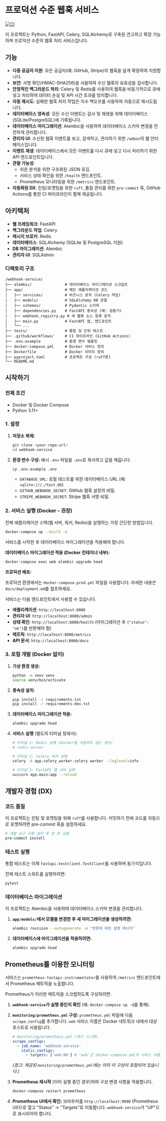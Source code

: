 # 프로덕션 수준 웹훅 서비스

[![CI](https://github.com/grinvi04/webhook-service/actions/workflows/ci.yml/badge.svg)](https://github.com/grinvi04/webhook-service/actions/workflows/ci.yml)

이 프로젝트는 Python, FastAPI, Celery, SQLAlchemy로 구축된 견고하고 확장 가능하며 프로덕션 수준의 웹훅 처리 서비스입니다.

## 기능

- **다중 공급자 지원**: 모든 공급자(예: GitHub, Stripe)의 웹훅을 쉽게 확장하여 지원합니다.
- **보안**: 서명 확인(HMAC-SHA256)을 사용하여 수신 웹훅의 유효성을 검사합니다.
- **안정적인 백그라운드 처리**: Celery 및 Redis를 사용하여 웹훅을 비동기적으로 큐에 넣고 처리하여 데이터 손실 및 API 시간 초과를 방지합니다.
- **자동 재시도**: 실패한 웹훅 처리 작업은 지수 백오프를 사용하여 자동으로 재시도됩니다.
- **데이터베이스 영속성**: 모든 수신 이벤트는 감사 및 재생을 위해 데이터베이스(SQLite/PostgreSQL)에 기록됩니다.
- **데이터베이스 마이그레이션**: Alembic을 사용하여 데이터베이스 스키마 변경을 안전하게 관리합니다.
- **관리자 UI**: 수신된 웹훅 이벤트를 보고, 검색하고, 관리하기 위한 `/admin`의 웹 인터페이스입니다.
- **이벤트 재생**: 데이터베이스에서 모든 이벤트를 다시 큐에 넣고 다시 처리하기 위한 API 엔드포인트입니다.
- **관찰 가능성**:
    - 쉬운 분석을 위한 구조화된 JSON 로깅.
    - 서비스 상태 확인을 위한 `/health` 엔드포인트.
    - Prometheus 모니터링을 위한 `/metrics` 엔드포인트.
- **자동화된 DX**: 린팅/포맷팅을 위한 `ruff`, 품질 관리를 위한 `pre-commit` 훅, GitHub Actions를 통한 CI 파이프라인이 함께 제공됩니다.

## 아키텍처

- **웹 프레임워크**: FastAPI
- **백그라운드 작업**: Celery
- **메시지 브로커**: Redis
- **데이터베이스**: SQLAlchemy (SQLite 및 PostgreSQL 지원)
- **DB 마이그레이션**: Alembic
- **관리자 UI**: SQLAdmin

### 디렉토리 구조
```
/webhook-service/
├── alembic/               # 데이터베이스 마이그레이션 스크립트
├── app/                   # 메인 애플리케이션 코드
│   ├── services/          # 비즈니스 로직 (Celery 작업)
│   ├── models/            # SQLAlchemy DB 모델
│   ├── schemas/           # Pydantic 스키마
│   ├── dependencies.py    # FastAPI 종속성 (예: 검증기)
│   ├── webhook_registry.py # 새 웹훅 소스 등록 로직
│   ├── main.py            # FastAPI 앱, 엔드포인트
│   └── ...
├── tests/                 # 통합 및 단위 테스트
├── .github/workflows/     # CI 파이프라인 (GitHub Actions)
├── .env.example           # 환경 변수 템플릿
├── docker-compose.yml     # Docker 서비스 정의
├── Dockerfile             # Docker 이미지 정의
├── pyproject.toml         # 프로젝트 구성 (ruff용)
└── README.md
```

## 시작하기

### 전제 조건

- Docker 및 Docker Compose
- Python 3.11+

### 1. 설정

1.  **저장소 복제:**
    ```bash
    git clone <your-repo-url>
    cd webhook-service
    ```

2.  **환경 변수 구성:**
    예시 `.env` 파일을 `.env`로 복사하고 값을 채웁니다.
    ```bash
    cp .env.example .env
    ```
    - `DATABASE_URL`: 로컬 테스트를 위한 데이터베이스 URL (예: `sqlite:///./test.db`)
    - `GITHUB_WEBHOOK_SECRET`: GitHub 웹훅 설정의 비밀.
    - `STRIPE_WEBHOOK_SECRET`: Stripe 웹훅 서명 비밀.

### 2. 서비스 실행 (Docker - 권장)

전체 애플리케이션 스택(웹 서버, 워커, Redis)을 실행하는 가장 간단한 방법입니다.

```bash
docker-compose up --build -d
```

서비스를 시작한 후 데이터베이스 마이그레이션을 적용해야 합니다.

**데이터베이스 마이그레이션 적용 (Docker 컨테이너 내부):**
```bash
docker-compose exec web alembic upgrade head
```

**프로덕션 배포:**

프로덕션 환경에서는 `docker-compose.prod.yml` 파일을 사용합니다. 자세한 내용은 `docs/deployment.md`를 참조하세요.

서비스는 다음 엔드포인트에서 사용할 수 있습니다.
- **애플리케이션**: `http://localhost:8000`
- **관리자 UI**: `http://localhost:8000/admin`
- **상태 확인**: `http://localhost:8000/health` (마이그레이션 후 `{"status": "ok"}`를 반환해야 함)
- **메트릭**: `http://localhost:8000/metrics`
- **API 문서**: `http://localhost:8000/docs`

### 3. 로컬 개발 (Docker 없이)

1.  **가상 환경 생성:**
    ```bash
    python -m venv venv
    source venv/bin/activate
    ```

2.  **종속성 설치:**
    ```bash
    pip install -r requirements.txt
    pip install -r requirements-dev.txt
    ```

3.  **데이터베이스 마이그레이션 적용:**
    ```bash
    alembic upgrade head
    ```

4.  **서비스 실행** (별도의 터미널 창에서):
    ```bash
    # 터미널 1: Redis 실행 (Docker를 사용하지 않는 경우)
    # redis-server

    # 터미널 2: Celery 워커 실행
    celery -A app.celery_worker.celery worker --loglevel=info

    # 터미널 3: FastAPI 웹 서버 실행
    uvicorn app.main:app --reload
    ```

## 개발자 경험 (DX)

### 코드 품질

이 프로젝트는 린팅 및 포맷팅을 위해 `ruff`를 사용합니다. 커밋하기 전에 코드를 자동으로 포맷하려면 pre-commit 훅을 설정하세요.

```bash
# 개발 요구 사항 설치 후 한 번 실행
pre-commit install
```

### 테스트 실행

통합 테스트는 이제 `fastapi.testclient.TestClient`를 사용하며 동기식입니다.

전체 테스트 스위트를 실행하려면:

```bash
pytest
```

### 데이터베이스 마이그레이션

이 프로젝트는 Alembic을 사용하여 데이터베이스 스키마 변경을 관리합니다.

1.  **`app/models/`에서 모델을 변경한 후 새 마이그레이션을 생성하려면:**
    ```bash
    alembic revision --autogenerate -m "변경에 대한 설명 메시지"
    ```

2.  **데이터베이스에 마이그레이션을 적용하려면:**
    ```bash
    alembic upgrade head
    ```

## Prometheus를 이용한 모니터링

서비스는 `prometheus-fastapi-instrumentator`를 사용하여 `/metrics` 엔드포인트에서 Prometheus 메트릭을 노출합니다.

Prometheus가 이러한 메트릭을 스크랩하도록 구성하려면:

1.  **`webhook-service`가 실행 중인지 확인** (예: `docker-compose up -d`를 통해).
2.  **`monitoring/prometheus.yml` 구성:**
    `prometheus.yml` 파일에 다음 `scrape_config`를 추가합니다. `web` 서비스 이름은 Docker 네트워크 내에서 대상 호스트로 사용됩니다.

    ```yaml
    # monitoring/prometheus.yml (예시 스니펫)
    scrape_configs:
      - job_name: 'webhook-service'
        static_configs:
          - targets: ['web:80'] # 'web'은 docker-compose.yml의 서비스 이름, 80은 내부 컨테이너 포트
    ```
    *(참고: 제공된 `monitoring/prometheus.yml`에는 이미 이 구성이 포함되어 있습니다.)*

3.  **Prometheus 재시작** (이미 실행 중인 경우)하여 구성 변경 사항을 적용합니다.
    ```bash
    docker-compose restart prometheus
    ```

4.  **Prometheus UI에서 확인:**
    브라우저를 `http://localhost:9090` (Prometheus UI)으로 열고 "Status" -> "Targets"로 이동합니다. `webhook-service`가 "UP"으로 표시되어야 합니다.